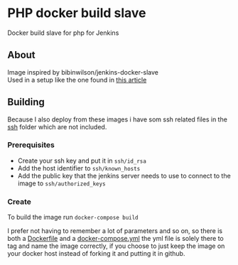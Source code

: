 # PHP docker build slave
Docker build slave for php for Jenkins

## About
Image inspired by bibinwilson/jenkins-docker-slave  
Used in a setup like the one found in [this article](https://devopscube.com/docker-containers-as-build-slaves-jenkins/)

## Building
Because I also deploy from these images i have som ssh related files in the [ssh](ssh) folder which are not included.

### Prerequisites
* Create your ssh key and put it in `ssh/id_rsa`
* Add the host identifier to `ssh/known_hosts`
* Add the public key that the jenkins server needs to use to connect to the image to `ssh/authorized_keys`

### Create

To build the image run `docker-compose build`

I prefer not having to remember a lot of parameters and so on, so there is both a [Dockerfile](Dockerfile) and a [docker-compose.yml](docker-compose.yml) the yml file is solely there to tag and name the image correctly, if you choose to just keep the image on your docker host instead of forking it and putting it in github.
